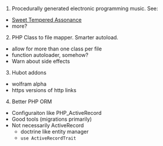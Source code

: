 1. Procedurally generated electronic programming music. See:
  * [Sweet Tempered Assonance](http://www.youtube.com/watch?v=7Qt-gvv6Uq0)
  * more?
2. PHP Class to file mapper. Smarter autoload.
  * allow for more than one class per file
  * function autoloader, somehow?
  * Warn about side effects
3. Hubot addons
  * wolfram alpha
  * https versions of http links
4. Better PHP ORM
  * Configuraiton like PHP_ActiveRecord
  * Good tools (migrations primarily)
  * Not necessarily ActiveRecord
     * doctrine like entity manager
     * `use ActiveRecordTrait`
